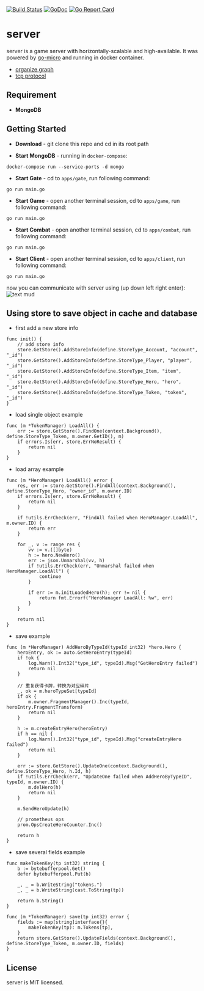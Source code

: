 [![Build Status](https://travis-ci.com/east-eden/server.svg?branch=master)](https://travis-ci.com/east-eden/server)
[![GoDoc](https://godoc.org/github.com/east-eden/server?status.svg)](https://godoc.org/github.com/east-eden/server)
[![Go Report Card](https://goreportcard.com/badge/github.com/east-eden/server)](https://goreportcard.com/report/github.com/east-eden/server)

# server
server is a game server with horizontally-scalable and high-available. It was powered by [go-micro](https://github.com/micro/go-micro) and running in docker container.

- [organize graph](docs/organize_graph.md)
- [tcp protocol](docs/tcp_protocol.md)

## Requirement
- **MongoDB**

## Getting Started
- **Download** - git clone this repo and cd in its root path

- **Start MongoDB** - running in `docker-compose`:
```
docker-compose run --service-ports -d mongo
```

- **Start Gate** - cd to `apps/gate`, run following command:
```
go run main.go
```

- **Start Game** - open another terminal session, cd to `apps/game`, run following command:
```
go run main.go
```

- **Start Combat** - open another terminal session, cd to `apps/combat`, run following command:
```
go run main.go
```

- **Start Client** - open another terminal session, cd to `apps/client`, run following command:
```
go run main.go
```
now you can communicate with server using (up down left right enter):
![text mud](https://raw.githubusercontent.com/east-eden/server/master/docs/text_mud.jpg)

## Using store to save object in cache and database
- first add a new store info
```golang
func init() {
    // add store info
    store.GetStore().AddStoreInfo(define.StoreType_Account, "account", "_id")
    store.GetStore().AddStoreInfo(define.StoreType_Player, "player", "_id")
    store.GetStore().AddStoreInfo(define.StoreType_Item, "item", "_id")
    store.GetStore().AddStoreInfo(define.StoreType_Hero, "hero", "_id")
    store.GetStore().AddStoreInfo(define.StoreType_Token, "token", "_id")
}

```

- load single object example

```golang
func (m *TokenManager) LoadAll() {
	err := store.GetStore().FindOne(context.Background(), define.StoreType_Token, m.owner.GetID(), m)
	if errors.Is(err, store.ErrNoResult) {
		return nil
	}
}
```

- load array example

```golang
func (m *HeroManager) LoadAll() error {
	res, err := store.GetStore().FindAll(context.Background(), define.StoreType_Hero, "owner_id", m.owner.ID)
	if errors.Is(err, store.ErrNoResult) {
		return nil
	}

	if !utils.ErrCheck(err, "FindAll failed when HeroManager.LoadAll", m.owner.ID) {
		return err
	}

	for _, v := range res {
		vv := v.([]byte)
		h := hero.NewHero()
		err := json.Unmarshal(vv, h)
		if !utils.ErrCheck(err, "Unmarshal failed when HeroManager.LoadAll") {
			continue
		}

		if err := m.initLoadedHero(h); err != nil {
			return fmt.Errorf("HeroManager LoadAll: %w", err)
		}
	}

	return nil
}
```

- save example

```golang
func (m *HeroManager) AddHeroByTypeId(typeId int32) *hero.Hero {
	heroEntry, ok := auto.GetHeroEntry(typeId)
	if !ok {
		log.Warn().Int32("type_id", typeId).Msg("GetHeroEntry failed")
		return nil
	}

	// 重复获得卡牌，转换为对应碎片
	_, ok = m.heroTypeSet[typeId]
	if ok {
		m.owner.FragmentManager().Inc(typeId, heroEntry.FragmentTransform)
		return nil
	}

	h := m.createEntryHero(heroEntry)
	if h == nil {
		log.Warn().Int32("type_id", typeId).Msg("createEntryHero failed")
		return nil
	}

	err := store.GetStore().UpdateOne(context.Background(), define.StoreType_Hero, h.Id, h)
	if !utils.ErrCheck(err, "UpdateOne failed when AddHeroByTypeID", typeId, m.owner.ID) {
		m.delHero(h)
		return nil
	}

	m.SendHeroUpdate(h)

	// prometheus ops
	prom.OpsCreateHeroCounter.Inc()

	return h
}
```

- save several fields example

```golang
func makeTokenKey(tp int32) string {
	b := bytebufferpool.Get()
	defer bytebufferpool.Put(b)

	_, _ = b.WriteString("tokens.")
	_, _ = b.WriteString(cast.ToString(tp))

	return b.String()
}

func (m *TokenManager) save(tp int32) error {
	fields := map[string]interface{}{
		makeTokenKey(tp): m.Tokens[tp],
	}
	return store.GetStore().UpdateFields(context.Background(), define.StoreType_Token, m.owner.ID, fields)
}
```



## License
server is MIT licensed.

